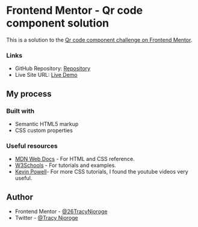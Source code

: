 # Frontend Mentor - Qr code component solution

This is a solution to the [Qr code component challenge on Frontend Mentor](https://www.frontendmentor.io/challenges/qr-code-component-iux_sIO_H).

### Links

- GitHub Repository: [Repository](https://github.com/26TracyNjoroge/Frontend-Mentor/tree/main/qr-code-component)
- Live Site URL: [Live Demo](https://frontend-mentor-qr-code-component-smoky.vercel.app/)

## My process

### Built with

- Semantic HTML5 markup
- CSS custom properties

### Useful resources

- [MDN Web Docs](https://developer.mozilla.org/en-US/) - For HTML and CSS reference.
- [W3Schools](https://www.w3schools.com/) - For tutorials and examples.
- [Kevin Powell](https://www.youtube.com/results?search_query=kevin+powell)- For more CSS tutorials, I found the youtube videos very useful.

## Author

- Frontend Mentor - [@26TracyNjoroge](https://www.frontendmentor.io/profile/26TracyNjoroge)
- Twitter - [@Tracy Njoroge](https://x.com/TracyNjoro90134)
